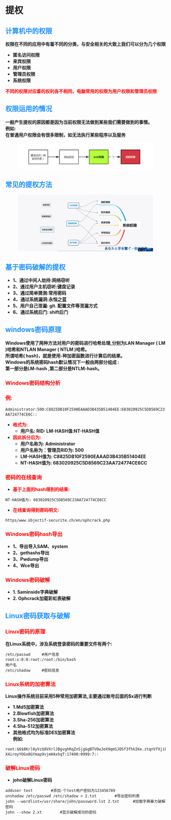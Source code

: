 # 提权
## <font color = #1E90FF>计算机中的权限</font>
__权限在不同的应用中有着不同的分类，与安全相关的大致上我们可以分为几个权限__
- **匿名访问权限**
- **来宾权限**
- **用户权限**
- **管理员权限**
- **系统权限**

__<font color = #FF0000>不同的权限对应着的权利各不相同，电脑常用的权限为用户权限和管理员权限</font><BR>__

## <font color = #1E90FF>权限运用的情况</font>
__一般产生提权的原因都是因为当前权限无法做到某些我们需要做到的事情。<BR>例如:<BR>在普通用户权限会有很多限制，如无法执行某些程序以及服务__
</figure>
     <figure class="thumbnails">
        <img src="picture/tq/tq1.png">
</figure>

## <font color = #1E90FF>常见的提权方法</font>
</figure>
     <figure class="thumbnails">
        <img src="picture/tq/tq2.png">
</figure>

## <font color = #1E90FF>基于密码破解的提权</font>
- **1、通过中间人劫持:网络窃听**
- **2、通过用户主机窃听:键盘记录**
- **3、通过简单猜测:常用密码**
- **4、通过系统漏洞:永恒之蓝**
- **5、用户自己泄漏: git. 配置文件等泄漏方式**
- **6、通过系统后门: shift后门**

## <font color = #1E90FF>windows密码原理</font>
__Windows使用了两种方法对用户的密码进行哈希处理,分别为LAN Manager ( LM )哈希和NTLAN Manager ( NTLM )哈希。<BR>所谓哈希( hash)，就是使用-种加密函数进行计算后的结果。<BR>Windows的系统密码hash默认情况下一般由两部分组成 :<BR>第一部分是LM-hash ,第二部分是NTLM-hash。__

### <font color = #FF0000>Windows密码结构分析</font><BR>
### <font color = #FF0000>例:</font><BR>
```
Administrator:500:C8825DB10F2590EAAAD3B435B51404EE:683020925C5D8569C23
AA724774CE6C::

```
- **<font color = #FF0000>格式为:</font><BR>**
    - **用户名: RID: LM-HASH值:NT-HASH值**
- **<font color = #FF0000>因此拆分后为:</font><BR>**
    - **用户名称为: Administrator**
    - **用户名称为：管理员RID为: 500**
    - **LM-HASH值为: C8825DB10F2590EAAAD3B435B51404EE**
    - **NT-HASH值为: 683020925C5D8569C23AA724774CE6CC**

### <font color = #FF0000>密码的在线查询</font><BR>
- **<font color = #FF0000>基于上面的hash得到的结果:</font><BR>**
```
NT-HASH值为: 683020925C5D8569C23AA724774CE6CC
```
- **<font color = #FF0000>在线查询得到密码明文:</font><BR>**
```
https/www.objectif-securite.ch/en/ophcrack.php
```
### <font color = #FF0000>Windows密码hash导出</font><BR>
- **1、导出导入SAM、system**
- **2、gethashs导出**
- **3、Pwdump导出**
- **4、Wce导出**

### <font color = #FF0000>Windows密码破解</font><BR>

- **1. Saminside字典破解**
- **2. Ophcrack加载彩虹表破解**

## <font color = #1E90FF>Linux密码获取与破解</font>
### <font color = #FF0000>Linux密码的原理</font><BR>

__在Linux系统中，涉及系统登录密码的重要文件有两个:__
```linux
/etc/passwd     #用户信息
root:x:0:0:root:/root:/bin/bash
用户名
/etc/shadow     #密码信息

```

### <font color = #FF0000>Linux系统的加密算法</font><BR>
__Linux操作系统目前采用5种常用加密算法,主要通过账号后面的$x进行判断__
- **1.Md5加密算法**
- **2.Blowfish加密算法**
- **3.Sha-256加密算法**
- **4.Sha-512加密算法**
- **其他格式均为标准DES加密算法<BR>例如:**
```
root:$6$8Krl0yVz$8VXrlJBgvghRqZnSjgGgBTVOwJeX9qmSJO5f3fhkIKe.ztqnVfXjiQoANd9
X4iroyYOGx0GYmap9vjmH4xhqT:17490:0999:7::
```

### <font color = #FF0000>破解Linux密码</font><BR>

- **john破解Linux密码**
```
adduser test        #添加-个test用户密码为123456789
unshadow /etc/passwd /etc/shadow > 2.txt        #导出密码列表
john --wordlist=/usr/share/john/password.lst 2.txt      #加载字典暴力破解密码
john --show 2.xt        #显示破解成功的密码
```